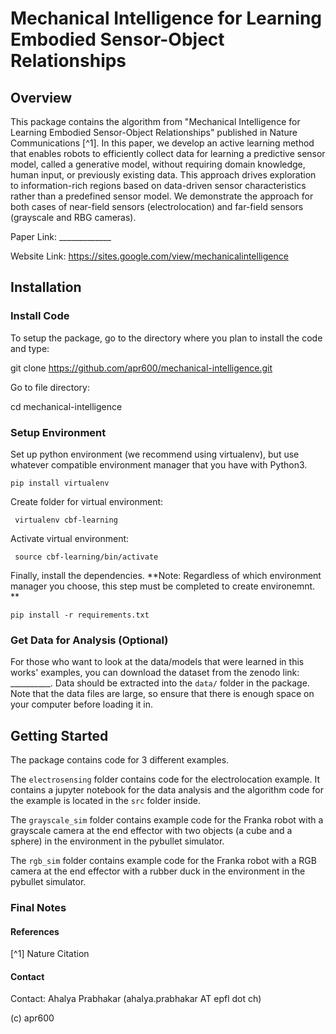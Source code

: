 # Mechanical Intelligence for Learning Embodied Sensor-Object Relationships

## Overview

This package contains the algorithm from "Mechanical Intelligence for Learning Embodied Sensor-Object Relationships" published in Nature Communications [^1]. In this paper, we develop an active learning method that enables robots to efficiently collect data for learning a predictive sensor model, called a generative model, without requiring domain knowledge, human input, or previously existing data. This approach drives exploration to information-rich regions based on data-driven sensor characteristics rather than a predefined sensor model. We demonstrate the approach for both cases of near-field sensors (electrolocation) and far-field sensors (grayscale and RBG cameras).

Paper Link: _____________

Website Link: <https://sites.google.com/view/mechanicalintelligence>

## Installation

### Install Code

To setup the package, go to the directory where you plan to install the code and type:

   git clone https://github.com/apr600/mechanical-intelligence.git

Go to file directory:

   cd mechanical-intelligence

### Setup Environment

Set up python environment (we recommend using virtualenv), but use whatever compatible environment manager that you have with Python3.

    pip install virtualenv

Create folder for virtual environment:

` virtualenv cbf-learning`

Activate virtual environment:

` source cbf-learning/bin/activate`

Finally, install the dependencies. **Note: Regardless of which environment manager you choose, this step must be completed to create environemnt. **

` pip install -r requirements.txt `

### Get Data for Analysis (Optional)
For those who want to look at the data/models that were learned in this works' examples, you can download the dataset from the zenodo link: __________. Data should be extracted into the `data/` folder in the package. Note that the data files are large, so ensure that there is enough space on your computer before loading it in.

## Getting Started

The package contains code for 3 different examples.

The `electrosensing` folder contains code for the electrolocation example. It contains a jupyter notebook for the data analysis and the algorithm code for the example is located in the `src` folder inside.

The `grayscale_sim` folder contains example code for the Franka robot with a grayscale camera at the end effector with two objects (a cube and a sphere) in the environment in the pybullet simulator.

The `rgb_sim` folder contains example code for the Franka robot with a RGB camera at the end effector with a rubber duck in the environment in the pybullet simulator.

### Final Notes

#### References

[^1] Nature Citation

#### Contact

Contact: Ahalya Prabhakar (ahalya.prabhakar AT epfl dot ch)

(c) apr600